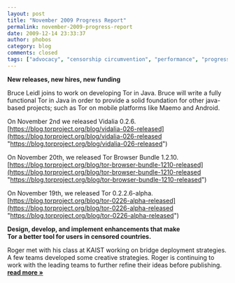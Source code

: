 ```yaml
---
layout: post
title: "November 2009 Progress Report"
permalink: november-2009-progress-report
date: 2009-12-14 23:33:37
author: phobos
category: blog
comments: closed
tags: ["advocacy", "censorship circumvention", "performance", "progress report", "tor in java", "translation"]
---
```


**New releases, new hires, new funding**

Bruce Leidl joins to work on developing Tor in Java. Bruce will write a fully functional Tor in Java in order to provide a solid foundation for other java-based projects; such as Tor on mobile platforms like Maemo and Android.

On November 2nd we released Vidalia 0.2.6. [https://blog.torproject.org/blog/vidalia-026-released](https://blog.torproject.org/blog/vidalia-026-released "https://blog.torproject.org/blog/vidalia-026-released")

On November 20th, we released Tor Browser Bundle 1.2.10. [https://blog.torproject.org/blog/tor-browser-bundle-1210-released](https://blog.torproject.org/blog/tor-browser-bundle-1210-released "https://blog.torproject.org/blog/tor-browser-bundle-1210-released")

On November 19th, we released Tor 0.2.2.6-alpha. [https://blog.torproject.org/blog/tor-0226-alpha-released](https://blog.torproject.org/blog/tor-0226-alpha-released "https://blog.torproject.org/blog/tor-0226-alpha-released")

**Design, develop, and implement enhancements that make  
 Tor a better tool for users in censored countries.**

Roger met with his class at KAIST working on bridge deployment strategies. A few teams developed some creative strategies. Roger is continuing to work with the leading teams to further refine their ideas before publishing. [**read more »**](https://blog.torproject.org/blog/november-2009-progress-report)

